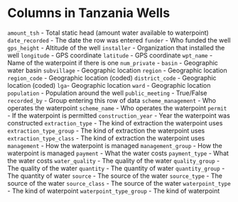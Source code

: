 
# Columns in Tanzania Wells 
`amount_tsh` - Total static head (amount water available to waterpoint)
`date_recorded` - The date the row was entered
`funder` - Who funded the well
`gps_height` - Altitude of the well
`installer` - Organization that installed the well
`longitude` - GPS coordinate
`latitude` - GPS coordinate
`wpt_name` - Name of the waterpoint if there is one
`num_private` -
`basin` - Geographic water basin
`subvillage` - Geographic location
`region` - Geographic location
`region_code` - Geographic location (coded)
`district_code` - Geographic location (coded)
`lga`- Geographic location
`ward` - Geographic location
`population` - Population around the well
`public_meeting` - True/False
`recorded_by` - Group entering this row of data
`scheme_management` - Who operates the waterpoint
`scheme_name` - Who operates the waterpoint
`permit` - If the waterpoint is permitted
`construction_year` - Year the waterpoint was constructed
`extraction_type` - The kind of extraction the waterpoint uses
`extraction_type_group` - The kind of extraction the waterpoint uses
`extraction_type_class` - The kind of extraction the waterpoint uses
`management` - How the waterpoint is managed
`management_group` - How the waterpoint is managed
`payment` - What the water costs
`payment_type` - What the water costs
`water_quality` - The quality of the water
`quality_group` - The quality of the water
`quantity` - The quantity of water
`quantity_group` - The quantity of water
`source` - The source of the water
`source_type` - The source of the water
`source_class` - The source of the water
`waterpoint_type` - The kind of waterpoint
`waterpoint_type_group` - The kind of waterpoint